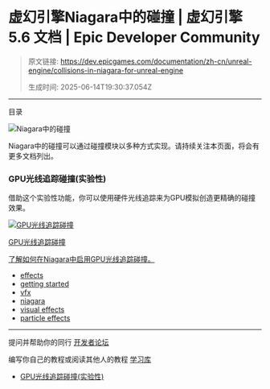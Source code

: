 # 虚幻引擎Niagara中的碰撞 | 虚幻引擎 5.6 文档 | Epic Developer Community

> 原文链接: https://dev.epicgames.com/documentation/zh-cn/unreal-engine/collisions-in-niagara-for-unreal-engine
> 
> 生成时间: 2025-06-14T19:30:37.054Z

---

目录

![Niagara中的碰撞](https://dev.epicgames.com/community/api/documentation/image/ba65e9b2-b8ae-4f47-b254-35a3fe8a63ad?resizing_type=fill&width=1920&height=335)

Niagara中的碰撞可以通过碰撞模块以多种方式实现。请持续关注本页面，将会有更多文档列出。

### GPU光线追踪碰撞(实验性)

借助这个实验性功能，你可以使用硬件光线追踪来为GPU模拟创造更精确的碰撞效果。

[](/documentation/zh-cn/unreal-engine/gpu-raytracing-collisions-in-niagara-for-unreal-engine)

[![GPU光线追踪碰撞](https://d1iv7db44yhgxn.cloudfront.net/documentation/images/7503fad3-a754-43af-8e16-c3f3523ccf8c/gpu-raytracing-collisions-topic.png)](/documentation/zh-cn/unreal-engine/gpu-raytracing-collisions-in-niagara-for-unreal-engine)

[GPU光线追踪碰撞](/documentation/zh-cn/unreal-engine/gpu-raytracing-collisions-in-niagara-for-unreal-engine)

[了解如何在Niagara中启用GPU光线追踪碰撞。](/documentation/zh-cn/unreal-engine/gpu-raytracing-collisions-in-niagara-for-unreal-engine)

-   [effects](https://dev.epicgames.com/community/search?query=effects)
-   [getting started](https://dev.epicgames.com/community/search?query=getting%20started)
-   [vfx](https://dev.epicgames.com/community/search?query=vfx)
-   [niagara](https://dev.epicgames.com/community/search?query=niagara)
-   [visual effects](https://dev.epicgames.com/community/search?query=visual%20effects)
-   [particle effects](https://dev.epicgames.com/community/search?query=particle%20effects)

* * *

提问并帮助你的同行 [开发者论坛](https://forums.unrealengine.com/categories?tag=unreal-engine)

编写你自己的教程或阅读其他人的教程 [学习库](https://dev.epicgames.com/community/unreal-engine/learning)

-   [GPU光线追踪碰撞(实验性)](/documentation/zh-cn/unreal-engine/collisions-in-niagara-for-unreal-engine#gpu%E5%85%89%E7%BA%BF%E8%BF%BD%E8%B8%AA%E7%A2%B0%E6%92%9E\(%E5%AE%9E%E9%AA%8C%E6%80%A7\))